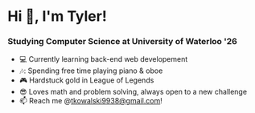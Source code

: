 # Hi 👋, I'm Tyler!

### Studying Computer Science at University of Waterloo '26
- :computer: Currently learning back-end web developement
- 🎶: Spending free time playing piano & oboe
- :video_game: Hardstuck gold in League of Legends
- :sunglasses: Loves math and problem solving, always open to a new challenge
- :mailbox: Reach me @tkowalski9938@gmail.com! 



<!--
**tkowalski9938/tkowalski9938** is a ✨ _special_ ✨ repository because its `README.md` (this file) appears on your GitHub profile.

Here are some ideas to get you started:

- 🔭 I’m currently working on ...
- 🌱 I’m currently learning ...
- 👯 I’m looking to collaborate on ...
- 🤔 I’m looking for help with ...
- 💬 Ask me about ...
- 📫 How to reach me: ...
- 😄 Pronouns: ...
- ⚡ Fun fact: ...
-->
